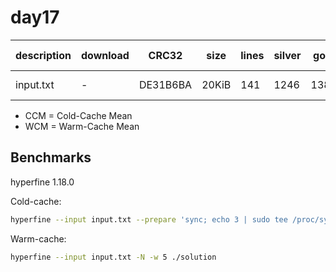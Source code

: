 # day17

| description | download | CRC32    | size  | lines | silver | gold | CCM [ms]      | WCM [ms]      |
| ----------- | -------- | -------- | ----- | ----- | ------ | ---- | ------------- | ------------- |
| input.txt   | -        | DE31B6BA | 20KiB | 141   | 1246   | 1389 | 263.51 ± 5.90 | 247.80 ± 2.77 |

- CCM = Cold-Cache Mean
- WCM = Warm-Cache Mean

## Benchmarks

hyperfine 1.18.0

Cold-cache:

```bash
hyperfine --input input.txt --prepare 'sync; echo 3 | sudo tee /proc/sys/vm/drop_caches' ./solution
```

Warm-cache:

```bash
hyperfine --input input.txt -N -w 5 ./solution
```
